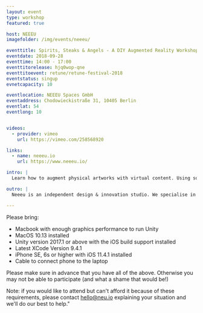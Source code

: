 ```yaml
---
layout: event
type: workshop
featured: true

host: NEEEU
imagefolder: /img/events/neeeu/

eventtitle: Spirits, Steaks & Angels - A DIY Augmented Reality Workshop
eventdate: 2018-09-28
eventtime: 14:00 - 17:00
eventtitorelease: hjq0wop-qne
eventtitoevent: retune/retune-festival-2018
eventstatus: singup
evnetcapacity: 10

eventlocation: NEEEU Spaces GmbH
eventaddress: Chodowieckistraße 31, 10405 Berlin
eventlat: 54
eventlong: 10


videos:
  - provider: vimeo
    url: https://vimeo.com/258568920

links:
  - name: neeeu.io
    url: https://www.neeeu.io/

intro: |
  Learn how to augment physical artworks with virtual content. Using some flea market paintings as markers, the workshop attendees will learn the basics of AR in Unity, how to place virtual overlays on top of real objects and how to build interactive mobile AR experiences.

outro: |
  Neeeu is an independent design & innovation studio. We specialise in the creation of unique spatial experiences. Join us where digital & physical realities meet.

---
```


Please bring:

- Macbook with enough graphics performance to run Unity
- MacOS 10.13 installed
- Unity version 2017.1 or above with the iOS build support installed
- Latest XCode Version 9.4.1
- iPhone SE, 6s or higher with iOS 11.4.1 installed
- Cable to connect phone to the laptop

Please make sure in advance that you have all of the above. Otherwise you may not be able to participate (and what a shame that would be!)

Note: if you would like to attend but can't afford it because of these requirements, please contact hello@neu.io explaining your situation and we'll do our best to help."
